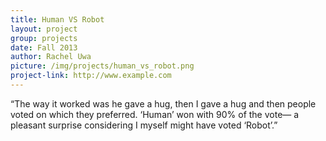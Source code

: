 ```yaml
---
title: Human VS Robot
layout: project
group: projects
date: Fall 2013
author: Rachel Uwa
picture: /img/projects/human_vs_robot.png
project-link: http://www.example.com
---
```

“The way it worked was he gave a hug, then I gave a hug and then people voted on which they preferred. ‘Human’ won with 90% of the vote— a pleasant surprise considering I myself might have voted ‘Robot’.”
